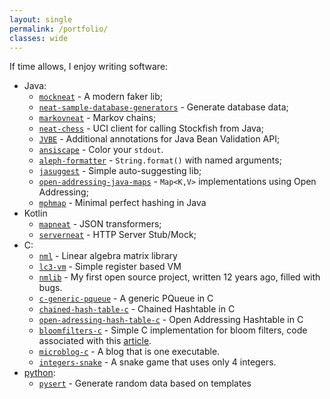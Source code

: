 ```yaml
---
layout: single
permalink: /portfolio/
classes: wide
---
```


If time allows, I enjoy writing software:

* Java: 
    * [`mockneat`](https://www.mockneat.com) - A modern faker lib;
    * [`neat-sample-database-generators`](https://github.com/nomemory/neat-sample-databases-generators) - Generate database data;
    * [`markovneat`](https://github.com/nomemory/markovneat) - Markov chains;
    * [`neat-chess`](https://github.com/nomemory/neat-chess) - UCI client for calling Stockfish from Java;
    * [`JVBE`](https://github.com/nomemory/java-bean-validation-extension) - Additional annotations for Java Bean Validation API;
    * [`ansiscape`](https://github.com/nomemory/ansiscape) - Color your `stdout`.
    * [`aleph-formatter`](https://github.com/nomemory/aleph-formatter) - `String.format()` with named arguments; 
    * [`jasuggest`](https://github.com/nomemory/jasuggest) - Simple auto-suggesting lib;
    * [`open-addressing-java-maps`](https://github.com/nomemory/open-addressing-java-maps) - `Map<K,V>` implementations using Open Addressing;
    * [`mphmap`](https://github.com/nomemory/mphmap) - Minimal perfect hashing in Java
* Kotlin
    * [`mapneat`](#https://github.com/nomemory/mapneat) - JSON transformers;
    * [`serverneat`](https://github.com/nomemory/serverneat) - HTTP Server Stub/Mock;
* C: 
    * [`nml`](https://github.com/nomemory/neat-matrix-library) - Linear algebra matrix library
    * [`lc3-vm`](https://github.com/nomemory/lc3-vm) - Simple register based VM 
    * [`nmlib`](https://github.com/nomemory/nmlib) - My first open source project, written 12 years ago, filled with bugs.
    * [`c-generic-pqueue`](https://github.com/nomemory/c-generic-pqueue) - A generic PQueue in C
    * [`chained-hash-table-c`](https://github.com/nomemory/chained-hash-table-c) - Chained Hashtable in C
    * [`open-adressing-hash-table-c`](https://github.com/nomemory/open-adressing-hash-table-c) - Open Addressing Hashtable in C
    * [`bloomfilters-c`](https://github.com/nomemory/bloomfilters-c) - Simple C implementation for bloom filters, code associated with this [article]({{site.url}}/2022/03/01/on-implementing-bloom-filters-in-c).
    * [`microblog-c`](https://github.com/nomemory/microblog-c) - A blog that is one executable.
    * [`integers-snake`](https://github.com/nomemory/integers-snake) - A snake game that uses only 4 integers.
* [python](#python): 
    * [`pysert`](https://github.com/nomemory/pysert) - Generate random data based on templates